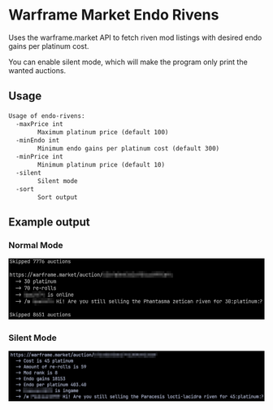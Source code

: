 # Warframe Market Endo Rivens

Uses the warframe.market API to fetch riven mod listings with desired endo gains per platinum cost.

You can enable silent mode, which will make the program only print the wanted auctions.

## Usage

```
Usage of endo-rivens:
  -maxPrice int
        Maximum platinum price (default 100)
  -minEndo int
        Minimum endo gains per platinum cost (default 300)
  -minPrice int
        Minimum platinum price (default 10)
  -silent
        Silent mode
  -sort
        Sort output
```

## Example output

### Normal Mode

![Example output with default settings](example-output.png)

### Silent Mode

![Example output with silent mode](example-output-silent.png)
